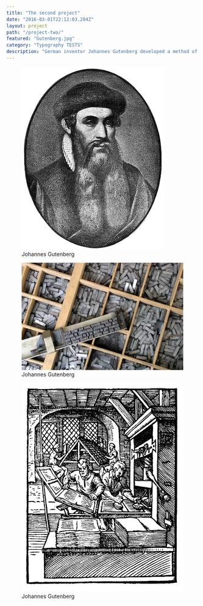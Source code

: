 ```yaml
---
title: "The second project"
date: "2016-03-01T22:12:03.284Z"
layout: project
path: "/project-two/"
featured: "Gutenberg.jpg"
category: "Typography TESTS"
description: "German inventor Johannes Gutenberg developed a method of movable type and used it to create one of the western world’s first major printed books, the “Forty–Two–Line” Bible."
---
```

<section class="projects__gallery">
<figure class="projects__image">
	<img src="./Gutenberg.jpg" alt="Gutenberg">
	<figcaption>Johannes Gutenberg</figcaption>
</figure>

<figure class="projects__image">
	<img src="./movable-type.jpg" alt="Gutenberg">
	<figcaption>Johannes Gutenberg</figcaption>
</figure>

<figure class="projects__image">
	<img src="./Printing-press.png" alt="Gutenberg">
	<figcaption>Johannes Gutenberg</figcaption>
</figure>
</section>

